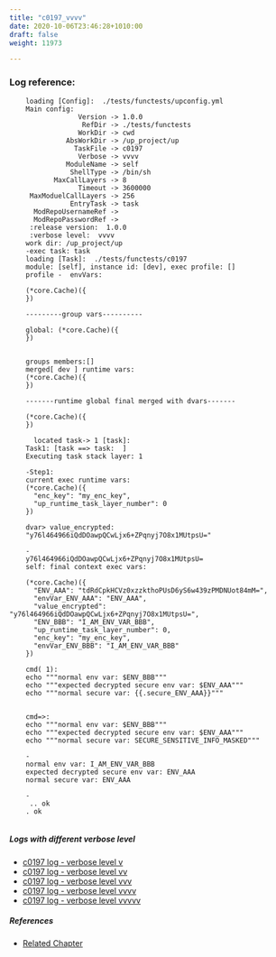 ```yaml
---
title: "c0197_vvvv"
date: 2020-10-06T23:46:28+1010:00
draft: false
weight: 11973

---
```


### Log reference: <no value>

```
    loading [Config]:  ./tests/functests/upconfig.yml
    Main config:
                 Version -> 1.0.0
                  RefDir -> ./tests/functests
                 WorkDir -> cwd
              AbsWorkDir -> /up_project/up
                TaskFile -> c0197
                 Verbose -> vvvv
              ModuleName -> self
               ShellType -> /bin/sh
           MaxCallLayers -> 8
                 Timeout -> 3600000
     MaxModuelCallLayers -> 256
               EntryTask -> task
      ModRepoUsernameRef -> 
      ModRepoPasswordRef -> 
     :release version:  1.0.0
     :verbose level:  vvvv
    work dir: /up_project/up
    -exec task: task
    loading [Task]:  ./tests/functests/c0197
    module: [self], instance id: [dev], exec profile: []
    profile -  envVars:
    
    (*core.Cache)({
    })
    
    ---------group vars----------
    
    global: (*core.Cache)({
    })
    
    
    groups members:[]
    merged[ dev ] runtime vars:
    (*core.Cache)({
    })
    
    -------runtime global final merged with dvars-------
    
    (*core.Cache)({
    })
    
      located task-> 1 [task]: 
    Task1: [task ==> task:  ]
    Executing task stack layer: 1
    
    -Step1:
    current exec runtime vars:
    (*core.Cache)({
      "enc_key": "my_enc_key",
      "up_runtime_task_layer_number": 0
    })
    
    dvar> value_encrypted:
    "y76l464966iQdDOawpQCwLjx6+ZPqnyj7O8x1MUtpsU="
    
    -
    y76l464966iQdDOawpQCwLjx6+ZPqnyj7O8x1MUtpsU=
    self: final context exec vars:
    
    (*core.Cache)({
      "ENV_AAA": "tdRdCpkHCVz0xzzkthoPUsD6yS6w439zPMDNUot84mM=",
      "envVar_ENV_AAA": "ENV_AAA",
      "value_encrypted": "y76l464966iQdDOawpQCwLjx6+ZPqnyj7O8x1MUtpsU=",
      "ENV_BBB": "I_AM_ENV_VAR_BBB",
      "up_runtime_task_layer_number": 0,
      "enc_key": "my_enc_key",
      "envVar_ENV_BBB": "I_AM_ENV_VAR_BBB"
    })
    
    cmd( 1):
    echo """normal env var: $ENV_BBB"""
    echo """expected decrypted secure env var: $ENV_AAA"""
    echo """normal secure var: {{.secure_ENV_AAA}}"""
    
    
    cmd=>:
    echo """normal env var: $ENV_BBB"""
    echo """expected decrypted secure env var: $ENV_AAA"""
    echo """normal secure var: SECURE_SENSITIVE_INFO_MASKED"""
    
    -
    normal env var: I_AM_ENV_VAR_BBB
    expected decrypted secure env var: ENV_AAA
    normal secure var: ENV_AAA
    
    -
     .. ok
    . ok
    
```

##### Logs with different verbose level
* [c0197 log - verbose level v](../../logs/c0197_v)
* [c0197 log - verbose level vv](../../logs/c0197_vv)
* [c0197 log - verbose level vvv](../../logs/c0197_vvv)
* [c0197 log - verbose level vvvv](../../logs/c0197_vvvv)
* [c0197 log - verbose level vvvvv](../../logs/c0197_vvvvv)

##### References
* [Related Chapter](../../security/c0197)
